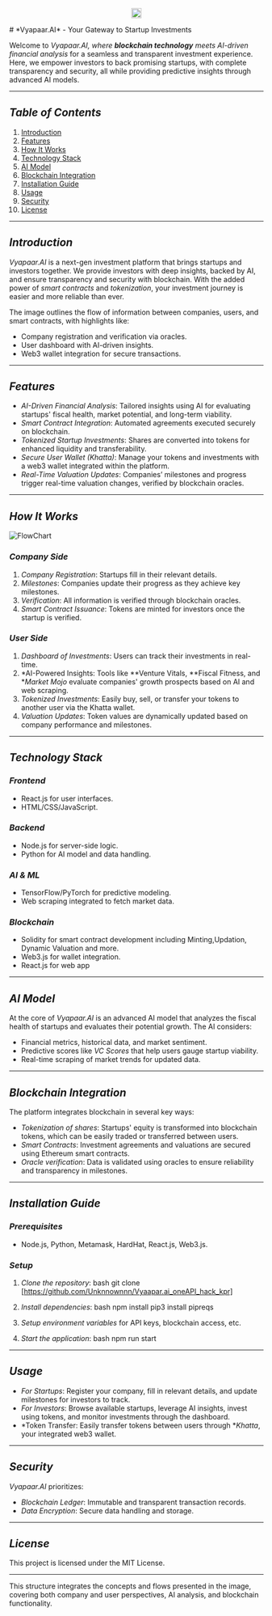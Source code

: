 <p align='center'><img width=20px src="![VyaaparAI](https://github.com/user-attachments/assets/51b3fdbc-ea29-4bc2-8c6f-30f8cbe70c2f)"></p>
# *Vyapaar.AI* - Your Gateway to Startup Investments

Welcome to *Vyapaar.AI, where **blockchain technology** meets AI-driven financial analysis* for a seamless and transparent investment experience. Here, we empower investors to back promising startups, with complete transparency and security, all while providing predictive insights through advanced AI models.

---

## *Table of Contents*

1. [Introduction](#introduction)
2. [Features](#features)
3. [How It Works](#how-it-works)
4. [Technology Stack](#technology-stack)
5. [AI Model](#ai-model)
6. [Blockchain Integration](#blockchain-integration)
7. [Installation Guide](#installation-guide)
8. [Usage](#usage)
9. [Security](#security)
10. [License](#license)
---

## *Introduction*

*Vyapaar.AI* is a next-gen investment platform that brings startups and investors together. We provide investors with deep insights, backed by AI, and ensure transparency and security with blockchain. With the added power of *smart contracts* and *tokenization*, your investment journey is easier and more reliable than ever.

The image outlines the flow of information between companies, users, and smart contracts, with highlights like:
- Company registration and verification via oracles.
- User dashboard with AI-driven insights.
- Web3 wallet integration for secure transactions.

---

## *Features*

- *AI-Driven Financial Analysis*: Tailored insights using AI for evaluating startups' fiscal health, market potential, and long-term viability.
- *Smart Contract Integration*: Automated agreements executed securely on blockchain.
- *Tokenized Startup Investments*: Shares are converted into tokens for enhanced liquidity and transferability.
- *Secure User Wallet (Khatta)*: Manage your tokens and investments with a web3 wallet integrated within the platform.
- *Real-Time Valuation Updates*: Companies’ milestones and progress trigger real-time valuation changes, verified by blockchain oracles.

---

## *How It Works*

![FlowChart](https://github.com/user-attachments/assets/0d6c73a3-0972-4384-9c60-1afb8669b09c)

### *Company Side*
1. *Company Registration*: Startups fill in their relevant details.
2. *Milestones*: Companies update their progress as they achieve key milestones.
3. *Verification*: All information is verified through blockchain oracles.
4. *Smart Contract Issuance*: Tokens are minted for investors once the startup is verified.

### *User Side*
1. *Dashboard of Investments*: Users can track their investments in real-time.
2. *AI-Powered Insights: Tools like **Venture Vitals, **Fiscal Fitness, and **Market Mojo* evaluate companies' growth prospects based on AI and web scraping.
3. *Tokenized Investments*: Easily buy, sell, or transfer your tokens to another user via the Khatta wallet.
4. *Valuation Updates*: Token values are dynamically updated based on company performance and milestones.

---

## *Technology Stack*

### *Frontend*
- React.js for user interfaces.
- HTML/CSS/JavaScript.

### *Backend*
- Node.js for server-side logic.
- Python for AI model and data handling.

### *AI & ML*
- TensorFlow/PyTorch for predictive modeling.
- Web scraping integrated to fetch market data.

### *Blockchain*
- Solidity for smart contract development including Minting,Updation, Dynamic Valuation and more.
- Web3.js for wallet integration.
- React.js for web app

---

## *AI Model*

At the core of *Vyapaar.AI* is an advanced AI model that analyzes the fiscal health of startups and evaluates their potential growth. The AI considers:
- Financial metrics, historical data, and market sentiment.
- Predictive scores like *VC Scores* that help users gauge startup viability.
- Real-time scraping of market trends for updated data.

---

## *Blockchain Integration*

The platform integrates blockchain in several key ways:
- *Tokenization of shares*: Startups' equity is transformed into blockchain tokens, which can be easily traded or transferred between users.
- *Smart Contracts*: Investment agreements and valuations are secured using Ethereum smart contracts.
- *Oracle verification*: Data is validated using oracles to ensure reliability and transparency in milestones.

---

## *Installation Guide*

### *Prerequisites*
- Node.js, Python, Metamask, HardHat, React.js, Web3.js.

### *Setup*
1. *Clone the repository*:
   bash
   git clone [https://github.com/Unknnownnn/Vyaapar.ai_oneAPI_hack_kpr]
   
2. *Install dependencies*:
   bash
   npm install
   pip3 install pipreqs
   
3. *Setup environment variables* for API keys, blockchain access, etc.
   
4. *Start the application*:
   bash
   npm run start
   

---

## *Usage*

- *For Startups*: Register your company, fill in relevant details, and update milestones for investors to track.
- *For Investors*: Browse available startups, leverage AI insights, invest using tokens, and monitor investments through the dashboard.
- *Token Transfer: Easily transfer tokens between users through **Khatta*, your integrated web3 wallet.


---

## *Security*

*Vyapaar.AI* prioritizes:
- *Blockchain Ledger*: Immutable and transparent transaction records.
- *Data Encryption*: Secure data handling and storage.

---

## *License*

This project is licensed under the MIT License.

---


This structure integrates the concepts and flows presented in the image, covering both company and user perspectives, AI analysis, and blockchain functionality.
